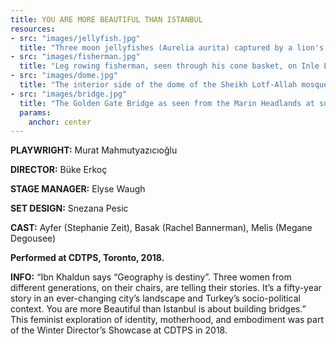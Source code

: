 ```yaml
---
title: YOU ARE MORE BEAUTIFUL THAN ISTANBUL
resources:
- src: "images/jellyfish.jpg"
  title: "Three moon jellyfishes (Aurelia aurita) captured by a lion's mane jellyfish (Cyanea capillata) in Rågårdsdal, Sweden."
- src: "images/fisherman.jpg"
  title: "Leg rowing fisherman, seen through his cone basket, on Inle Lake."
- src: "images/dome.jpg"
  title: "The interior side of the dome of the Sheikh Lotf-Allah mosque in Isfahan, Iran."
- src: "images/bridge.jpg"
  title: "The Golden Gate Bridge as seen from the Marin Headlands at sunrise. Large parts of the bridge are covered by low, dense fog that is a frequent feature of this part of California."
  params:
    anchor: center
---
```


**PLAYWRIGHT:** Murat Mahmutyazıcıoğlu 

**DIRECTOR:** Büke Erkoç

**STAGE MANAGER:** Elyse Waugh

**SET DESIGN:** Snezana Pesic

**CAST:** Ayfer (Stephanie Zeit), Basak (Rachel Bannerman), Melis (Megane Degousee)

**Performed at CDTPS, Toronto, 2018.**

**INFO:**
“Ibn Khaldun says “Geography is destiny”. Three women from different generations, on their chairs, are telling their stories. It’s a fifty-year story in an ever-changing city’s landscape and Turkey’s socio-political context. You are more Beautiful than Istanbul is about building bridges.” This feminist exploration of identity, motherhood, and embodiment was part of the Winter Director’s Showcase at CDTPS in 2018. 
